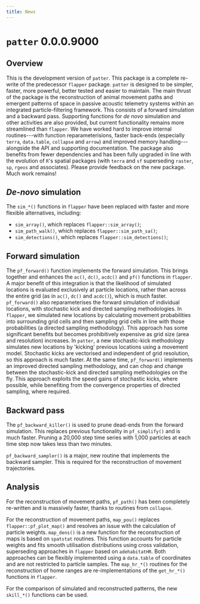 ```yaml
---
title: News
---
```


# `patter` 0.0.0.9000

## Overview 

This is the development version of `patter`. This package is a complete re-write of the predecessor `flapper` package. `patter` is designed to be simpler, faster, more powerful, better tested and easier to maintain. The main thrust of the package is the reconstruction of animal movement paths and emergent patterns of space in passive acoustic telemetry systems within an integrated particle-filtering framework. This consists of a forward simulation and a backward pass. Supporting functions for _de novo_ simulation and other activities are also provided, but current functionality remains more streamlined than `flapper`. We have worked hard to improve internal routines---with function reparameterisions, faster back-ends (especially `terra`, `data.table`, `collapse` and `arrow`) and improved memory handling---alongside the API and supporting documentation. The package also benefits from fewer dependencies and has been fully upgraded in line with the evolution of `R`'s spatial packages (with `terra` and `sf` superseding `raster`, `sp`, `rgeos` and associates). Please provide feedback on the new package. Much work remains!

## _De-novo_ simulation

The `sim_*()` functions in `flapper` have been replaced with faster and more flexible alternatives, including:

* `sim_array()`, which replaces `flapper::sim_array()`;
* `sim_path_walk()`, which replaces `flapper::sim_path_sa()`;
* `sim_detections()`, which replaces `flapper::sim_detections()`;

## Forward simulation 

The `pf_forward()` function implements the forward simulation. This brings together and enhances the `ac()`, `dc()`, `acdc()` and `pf()` functions in `flapper`. A major benefit of this integration is that the likelihood of simulated locations is evaluated exclusively at particle locations, rather than across the entire grid (as in `ac()`, `dc()` and `acdc()`), which is much faster. `pf_forward()` also reparameterises the forward simulation of individual locations, with stochastic kick and directed sampling methodologies. In `flapper`, we simulated new locations by calculating movement probabilities into surrounding grid cells and then sampling grid cells in line with those probabilities (a directed sampling methodology). This approach has some significant benefits but becomes prohibitively expensive as grid size (area and resolution) increases. In `patter`, a new stochastic-kick methodology simulates new locations by 'kicking' previous locations using a movement model. Stochastic kicks are vectorised and independent of grid resolution, so this approach is much faster. At the same time, `pf_forward()` implements an improved directed sampling methodology, and can chop and change between the stochastic-kick and directed sampling methodologies on the fly. This approach exploits the speed gains of stochastic kicks, where possible, while benefiting from the convergence properties of directed sampling, where required. 

## Backward pass 

The `pf_backward_killer()` is used to prune dead-ends from the forward simulation. This replaces previous functionality in `pf_simplify()` and is much faster. Pruning a 20,000 step time series with 1,000 particles at each time step now takes less than two minutes.

`pf_backward_sampler()` is a major, new routine that implements the backward sampler. This is required for the reconstruction of movement trajectories. 

## Analysis 

For the reconstruction of movement paths, `pf_path()` has been completely re-written and is massively faster, thanks to routines from `collapse`. 

For the reconstruction of movement paths, `map_pou()` replaces `flapper::pf_plot_map()` and resolves an issue with the calculation of particle weights. `map_dens()` is a new function for the reconstruction of maps is based on `spatstat` routines. This function accounts for particle weights and fits smooth utilisation distributions using cross validation, superseding approaches in `flapper` based on `adehabitatHR`. Both approaches can be flexibly implemented using a `data.table` of coordinates and are not restricted to particle samples. The `map_hr_*()` routines for the reconstruction of home ranges are re-implementations of the `get_hr_*()` functions in `flapper`. 

For the comparison of simulated and reconstructed patterns, the new `skill_*()` functions can be used. 
